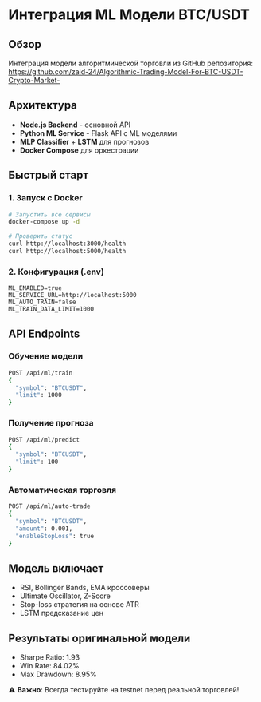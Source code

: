 # Интеграция ML Модели BTC/USDT

## Обзор
Интеграция модели алгоритмической торговли из GitHub репозитория:
https://github.com/zaid-24/Algorithmic-Trading-Model-For-BTC-USDT-Crypto-Market-

## Архитектура
- **Node.js Backend** - основной API
- **Python ML Service** - Flask API с ML моделями
- **MLP Classifier** + **LSTM** для прогнозов
- **Docker Compose** для оркестрации

## Быстрый старт

### 1. Запуск с Docker
```bash
# Запустить все сервисы
docker-compose up -d

# Проверить статус
curl http://localhost:3000/health
curl http://localhost:5000/health
```

### 2. Конфигурация (.env)
```env
ML_ENABLED=true
ML_SERVICE_URL=http://localhost:5000
ML_AUTO_TRAIN=false
ML_TRAIN_DATA_LIMIT=1000
```

## API Endpoints

### Обучение модели
```bash
POST /api/ml/train
{
  "symbol": "BTCUSDT",
  "limit": 1000
}
```

### Получение прогноза
```bash
POST /api/ml/predict
{
  "symbol": "BTCUSDT",
  "limit": 100
}
```

### Автоматическая торговля
```bash
POST /api/ml/auto-trade
{
  "symbol": "BTCUSDT",
  "amount": 0.001,
  "enableStopLoss": true
}
```

## Модель включает
- RSI, Bollinger Bands, EMA кроссоверы
- Ultimate Oscillator, Z-Score
- Stop-loss стратегия на основе ATR
- LSTM предсказание цен

## Результаты оригинальной модели
- Sharpe Ratio: 1.93
- Win Rate: 84.02%
- Max Drawdown: 8.95%

⚠️ **Важно**: Всегда тестируйте на testnet перед реальной торговлей! 